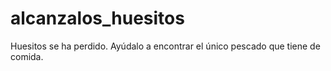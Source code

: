 # alcanzalos_huesitos

Huesitos se ha perdido. Ayúdalo a encontrar el único pescado que tiene de comida.